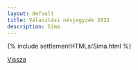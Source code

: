 ```yaml
---
layout: default
title: Választási névjegyzék 2022
description: Sima
---
```


{% include settlementHTMLs/Sima.html %}

[Vissza](../)